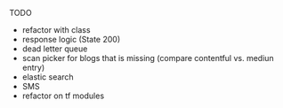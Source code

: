 TODO

- refactor with class
- response logic (State 200)
- dead letter queue
- scan picker for blogs that is missing (compare contentful vs. mediun entry)
- elastic search
- SMS
- refactor on tf modules
